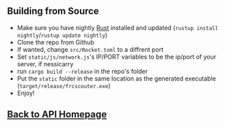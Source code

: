 Building from Source
---
- Make sure you have nightly [Rust](https://rust-lang.org) installed and updated (`rustup install nightly`/`rustup update nightly`)
- Clone the repo from Github
- If wanted, change `src/Rocket.toml` to a diffrent port
- Set `static/js/network.js`'s IP/PORT variables to be the ip/port of your server, if nessicarry
- run `cargo build --release` in the repo's folder
- Put the `static` folder in the same location as the generated executable (`target/release/frcscouter.exe`)
- Enjoy!

[Back to API Homepage](https://github.com/hopkinstechnocrats/FRCScouter/blob/master/docs/index.md)
---
